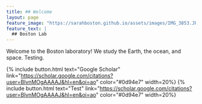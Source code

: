 ```yaml
---
title: ## Welcome
layout: page
feature_image: "https://sarahboston.github.io/assets/images/IMG_3853.JPG"
feature_text: |
  ## Boston Lab
---
```


Welcome to the Boston laboratory! We study the Earth, the ocean, and space. Testing.

{% include button.html text="Google Scholar" link="https://scholar.google.com/citations?user=BlvnMOgAAAAJ&hl=en&oi=ao" color="#0d94e7" width=20%}
{% include button.html text="Test" link="https://scholar.google.com/citations?user=BlvnMOgAAAAJ&hl=en&oi=ao" color="#0d94e7" width=20%}